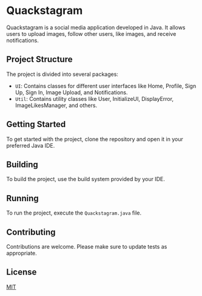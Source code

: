 # Quackstagram

Quackstagram is a social media application developed in Java. It allows users to upload images, follow other users, like images, and receive notifications.

## Project Structure

The project is divided into several packages:

- `UI`: Contains classes for different user interfaces like Home, Profile, Sign Up, Sign In, Image Upload, and Notifications.
- `Util`: Contains utility classes like User, InitializeUI, DisplayError, ImageLikesManager, and others.

## Getting Started

To get started with the project, clone the repository and open it in your preferred Java IDE.

## Building

To build the project, use the build system provided by your IDE.

## Running

To run the project, execute the `Quackstagram.java` file.

## Contributing

Contributions are welcome. Please make sure to update tests as appropriate.

## License

[MIT](https://choosealicense.com/licenses/mit/)